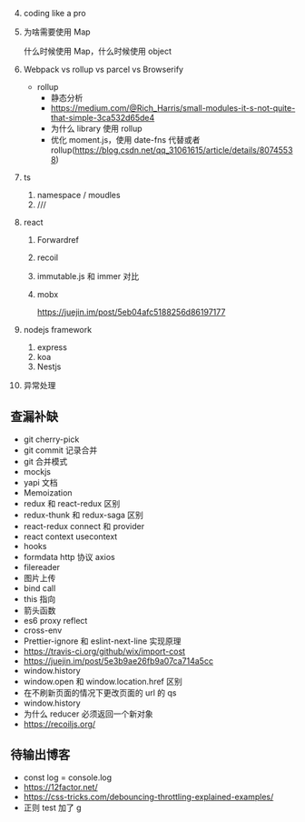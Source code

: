 4. coding like a pro

5. 为啥需要使用 Map

   什么时候使用 Map，什么时候使用 object

6. Webpack vs rollup vs parcel vs Browserify

   - rollup
     - 静态分析
     - https://medium.com/@Rich_Harris/small-modules-it-s-not-quite-that-simple-3ca532d65de4
     - 为什么 library 使用 rollup
     - 优化 moment.js，使用 date-fns 代替或者 rollup(https://blog.csdn.net/qq_31061615/article/details/80745538)

7. ts

   1. namespace / moudles
   2. ///

8. react

   1. Forwardref

   2. recoil

   3. immutable.js 和 immer 对比

   4. mobx

      https://juejin.im/post/5eb04afc5188256d86197177

9. nodejs framework

   1. express
   2. koa
   3. Nestjs

10. 异常处理

## 查漏补缺

- git cherry-pick
- git commit 记录合并
- git 合并模式
- mockjs
- yapi 文档
- Memoization
- redux 和 react-redux 区别
- redux-thunk 和 redux-saga 区别
- react-redux connect 和 provider
- react context usecontext
- hooks
- formdata http 协议 axios
- filereader
- 图片上传
- bind call
- this 指向
- 箭头函数
- es6 proxy reflect
- cross-env
- Prettier-ignore 和 eslint-next-line 实现原理
- https://travis-ci.org/github/wix/import-cost
- https://juejin.im/post/5e3b9ae26fb9a07ca714a5cc
- window.history
- window.open 和 window.location.href 区别
- 在不刷新页面的情况下更改页面的 url 的 qs
- window.history
- 为什么 reducer 必须返回一个新对象
- https://recoiljs.org/

## 待输出博客

- const log = console.log
- https://12factor.net/
- https://css-tricks.com/debouncing-throttling-explained-examples/
- 正则 test 加了 g
